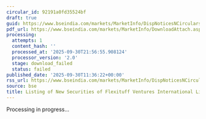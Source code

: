 ```yaml
---
circular_id: 92191a0fd35524bf
draft: true
guid: https://www.bseindia.com/markets/MarketInfo/DispNoticesNCirculars.aspx?Noticeid={C37E4D35-BA42-40E2-9B94-445C47336110}&noticeno=20250930-29&dt=09/30/2025&icount=29&totcount=114&flag=0
pdf_url: https://www.bseindia.com/markets/MarketInfo/DownloadAttach.aspx?id=20250930-29&attachedId=
processing:
  attempts: 1
  content_hash: ''
  processed_at: '2025-09-30T21:56:55.908124'
  processor_version: '2.0'
  stage: download_failed
  status: failed
published_date: '2025-09-30T11:36:22+00:00'
rss_url: https://www.bseindia.com/markets/MarketInfo/DispNoticesNCirculars.aspx?Noticeid={C37E4D35-BA42-40E2-9B94-445C47336110}&noticeno=20250930-29&dt=09/30/2025&icount=29&totcount=114&flag=0
source: bse
title: Listing of New Securities of Flexituff Ventures International Limited
---
```


Processing in progress...